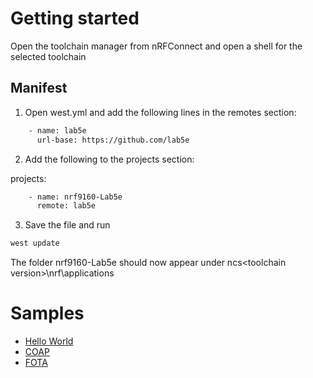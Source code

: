 # Getting started

Open the toolchain manager from nRFConnect and open a shell for the selected toolchain

## Manifest
1) Open west.yml and add the following lines in the remotes section:

```bash
    - name: lab5e
      url-base: https://github.com/lab5e
```

2) Add the following to the projects section:

projects:
```bash
    - name: nrf9160-Lab5e
      remote: lab5e
```

3) Save the file and run 
```bash
west update
```

The folder nrf9160-Lab5e should now appear under ncs\<toolchain version>\nrf\applications

# Samples

* [Hello World](https://github.com/lab5e/nrf9160-Lab5e/tree/master/samples/hello_world)
* [COAP](https://github.com/lab5e/nrf9160-Lab5e/tree/master/samples/coap)
* [FOTA](https://github.com/lab5e/nrf9160-Lab5e/tree/master/samples/fota)












